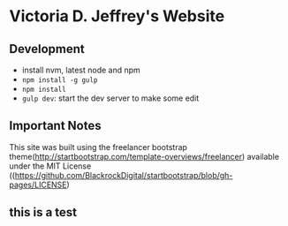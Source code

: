 # Victoria D. Jeffrey's Website

## Development

- install nvm, latest node and npm
- `npm install -g gulp`
- `npm install`
- `gulp dev`: start the dev server to make some edit

## Important Notes

This site was built using the freelancer bootstrap theme(http://startbootstrap.com/template-overviews/freelancer) available under the MIT License ((https://github.com/BlackrockDigital/startbootstrap/blob/gh-pages/LICENSE)

## this is a test
